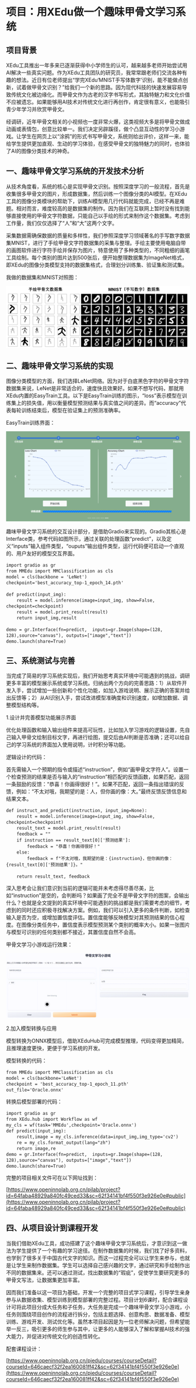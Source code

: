 # 项目：用XEdu做一个趣味甲骨文学习系统
## 项目背景

XEdu工具推出一年多来已逐渐获得中小学师生的认可，越来越多老师开始尝试用AI解决一些真实问题。作为XEdu工具团队的研究员，我常常跟老师们交流各种有趣的想法。近日有位老师提出“学完XEdu‘MNIST手写体数字’识别，能不能做点创新，试着做甲骨文识别？”给我们一个新的思路。因为现代科技的快速发展容易导致传统文化被边缘化。而甲骨文作为古老的汉字书写形式，其独特魅力和文化价值不应被遗忘。如果能够用AI技术对传统文化进行再创作，肯定很有意义，也能吸引青少年学习并欣赏甲骨文。

经调研，近年甲骨文相关的小视频也一度非常火爆，这类视频大多是将甲骨文做成动画或表情包，创意比较单一。我们决定另辟蹊径，做个凸显互动性的学习小游戏。让学生在网页上以“涂鸦”的形式书写甲骨文，系统则给出评价，这样一来，能给学生提供更加直观、生动的学习体验，在感受甲骨文的独特魅力的同时，也体验了AI的图像分类技术的神奇。

## 一、趣味甲骨文学习系统的开发技术分析

从技术角度看，系统的核心是实现甲骨文识别。按照深度学习的一般流程，首先是收集很多甲骨文的图片，形成数据集，然后训练一个图像分类的AI模型。在XEdu工具的图像分类模块的帮助下，训练AI模型用几行代码就能完成，已经不再是难题。相对而言，难度较高的是数据集的制作。因为我们在互联网上暂时没有找到能够直接使用的甲骨文字符数据，只能自己以手绘的形式来制作这个数据集。考虑到工作量，我们仅仅选择了“人”和“大”这两个文字。

采集数据需确保数据的质量和多样性，我们参照深度学习领域著名的手写数字数据集MNIST，进行了手绘甲骨文字符数据集的采集与整理。手绘主要使用电脑自带的画图软件进行字符手绘并保存为图片，特意使用了多种类型的，不同粗细的画笔工具绘制。每个类别的图片达到500张后，便开始整理数据集为ImageNet格式，即XEdu的图像分类模型支持的数据集格式，合理划分训练集、验证集和测试集。

我做的数据集和MNIST对照图：

![](../../../images/support_resources/jgw.PNG)

## 二、趣味甲骨文学习系统的实现

图像分类模型的方面，我们选择LeNet网络。因为对于白底黑色字符的甲骨文字符数据集来说，LeNet是非常适合的，速度快且效果好。如果不想写代码，那就用XEdu内置的EasyTrain工具。以下是EasyTrain训练的图示，“loss”表示模型在训练集上的损失值，用以衡量模型预测结果与真实值之间的差异。而“accuracy”代表每轮训练结束后，模型在验证集上的预测准确率。

EasyTrain训练界面：

![](../../../images/support_resources/train.PNG)

趣味甲骨文学习系统的交互设计部分，是借助Gradio来实现的。Gradio其核心是Interface类，参考代码如图所示，通过关联的处理函数“predict”，以及定义“inputs”输入组件类型，“ouputs”输出组件类型，运行代码便可启动一个直观的、用户友好的模型交互界面。

```
import gradio as gr
from MMEdu import MMClassification as cls
model = cls(backbone = 'LeNet')
checkpoint='best_accuracy_top-1_epoch_14.pth'

def predict(input_img):
    result = model.inference(image=input_img, show=False, checkpoint=checkpoint) 
    result = model.print_result(result)
    return input_img,result

demo = gr.Interface(fn=predict,  inputs=gr.Image(shape=(128, 128),source="canvas"), outputs=["image","text"])
demo.launch(share=True)
```

## 三、系统测试与完善

当完成了简易的学习系统实现后，我们开始思考真实环境中可能遇到的挑战，调研更多丰富的模型展示系统或学习系统。归纳出两个方向的完善思路：1）从软件开发入手，尝试增加一些创新和个性化功能，如加入游戏说明、展示正确的答案并给出反馈等；2）从AI识别入手，尝试改进模型准确度和识别速度，如增加数据、调整模型结构等。

1.设计并完善模型功能展示界面

优化处理函数和输入输出组件来提高可玩性，比如加入学习游戏的逻辑设置，先自己输入甲骨文绘制目标文字，再进行绘图，提交后由AI判断是否准确；还可以给自己的学习系统的界面加入使用说明，计时积分等功能。

逻辑设计的代码：

首先需输入一个预期的指令或描述“instruction”，例如“画甲骨文字符人”。设置一个检查预测的结果是否与输入的“instruction”相匹配的反馈函数，如果匹配，返回一条鼓励的反馈：“恭喜！你画得很好！”。如果不匹配，返回一条指出错误的反馈，例如：“不太对哦，我期望的是：人，但你画的像：大。”最终反馈反馈信息和结果文本。

```
def instruct_and_predict(instruction, input_img=None):
    result = model.inference(image=input_img, show=False, checkpoint=checkpoint)
    result_text = model.print_result(result)
    feedback = ""
    if instruction == result_text[0]['预测结果']:
        feedback = "恭喜！你画得很好！"
    else:
        feedback = f"不太对哦，我期望的是：{instruction}，但你画的像：{result_text[0]['预测结果']}。"

    return result_text, feedback
```

深入思考会让我们意识到当前的逻辑可能并未考虑得尽善尽美，比如“instruction”是空的，会判断吗？如果画了完全不是甲骨文字符的图案，会输出什么？也就是全文提到的真实环境中可能遇到的挑战都是我们需要考虑的细节，考虑到的同时还应积极寻找解决方案。例如，我们可以引入更多的条件判断，如检查输入是否为空，或增加置信度评估。置信度能够反映模型对其预测结果的信心程度。在图像分类任务中，置信度表示模型预测某个类别的概率大小。如果一张图片与模型可识别的任何类别都不接近，其置信度自然不会高。

甲骨文学习小游戏运行效果：

![](../../../images/support_resources/jgwgame.gif)

2.加入模型转换与应用

模型转换为ONNX模型后，借助XEduHub可完成模型推理，代码变得更加精简，且推理速度更快，更便于学习系统的开发。

模型转换的代码：

```
from MMEdu import MMClassification as cls
model = cls(backbone='LeNet')
checkpoint = 'best_accuracy_top-1_epoch_11.pth'
out_file='Oracle.onnx'
```

转换后模型部署的代码：

```
import gradio as gr
from XEdu.hub import Workflow as wf
my_cls = wf(task='MMEdu',checkpoint='Oracle.onnx')
def predict(input_img):
    result,image = my_cls.inference(data=input_img,img_type='cv2') 
    re = my_cls.format_output(lang="zh")
    return image,re
demo = gr.Interface(fn=predict,  inputs=gr.Image(shape=(128, 128),source="canvas"), outputs=["image","text"])
demo.launch(share=True)
```

完整的项目相关文件可在以下网址找到：

[https://www.openinnolab.org.cn/pjlab/project?id=64faba48929a840fc49ced33&sc=62f34141bf4f550f3e926e0e#public](https://www.openinnolab.org.cn/pjlab/project?id=64faba48929a840fc49ced33&sc=62f34141bf4f550f3e926e0e#public)

## 四、从项目设计到课程开发

当我们借助XEdu工具，成功搭建了这个趣味甲骨文学习系统后，才意识到这一做法为学生提供了一个有趣的学习途径。在制作数据集的时候，我们找了好多资料，也学到了很多关于中国古代文字的知识。而这一过程完全可以让学生来参与，也就是让学生来制作数据集。学生可以选择自己感兴趣的文字，通过研究和手绘制作出不同的数据集来。还可以通过测试，找出数据集的“瑕疵”，促使学生要研究更多的甲骨文写法，让数据集更加丰富。

因而我们准备以这一项目为基础，开发一个完整的项目式学习课程，引导学生亲身参与从数据收集、模型训练到模型部署的完整过程。项目计划6课时，配合课程设计可将此项目分成大任务和子任务，大任务是完成一个趣味甲骨文学习小游戏，小任务则围绕项目创作的流程进行拆分，包括主题选择、创意构思、数据准备、模型训练、游戏开发、测试优化等。虽然本项目起因是为一位老师解决问题，但希望能举一反三，吸引更多的师生参与其中，让更多的人能够深入了解和掌握AI技术的强大能力，并促进对传统文化的创造性转化。

配套课程设计：

[https://www.openinnolab.org.cn/pjedu/courses/courseDetail?courseId=646caecf32f2ea160081ff42&sc=62f34141bf4f550f3e926e0e](https://www.openinnolab.org.cn/pjedu/courses/courseDetail?courseId=646caecf32f2ea160081ff42&sc=62f34141bf4f550f3e926e0e)